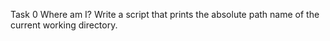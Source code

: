 Task 0 Where am I?
Write a script that prints the absolute path name of the current working directory.

